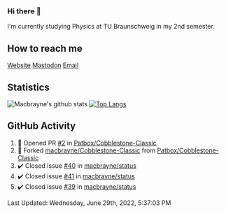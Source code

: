 ### Hi there 👋
I'm currently studying Physics at TU Braunschweig in my 2nd semester.

## How to reach me
[Website](https://macbrayne.de)
[Mastodon](https://norden.social/@florentin)
[Email](mailto:hello@macbrayne.de)

## Statistics
![Macbrayne's github stats](https://github-readme-stats.vercel.app/api?username=macbrayne&count_private=true&show_icons=true&hide_rank=true&custom_title=macbrayne's%20GitHub%20Stats)
[![Top Langs](https://github-readme-stats.vercel.app/api/top-langs/?username=macbrayne&exclude_repo=liftron&layout=compact)](https://github.com/anuraghazra/github-readme-stats)
## GitHub Activity

<!--RECENT_ACTIVITY:start-->
1. 💪 Opened PR [#2](https://github.com/Patbox/Cobblestone-Classic/pull/2) in [Patbox/Cobblestone-Classic](https://github.com/Patbox/Cobblestone-Classic)
2. 🔱 Forked [macbrayne/Cobblestone-Classic](https://github.com/macbrayne/Cobblestone-Classic) from [Patbox/Cobblestone-Classic](https://github.com/Patbox/Cobblestone-Classic)
3. ✔️ Closed issue [#40](https://github.com/macbrayne/status/issues/40) in [macbrayne/status](https://github.com/macbrayne/status)
4. ✔️ Closed issue [#41](https://github.com/macbrayne/status/issues/41) in [macbrayne/status](https://github.com/macbrayne/status)
5. ✔️ Closed issue [#39](https://github.com/macbrayne/status/issues/39) in [macbrayne/status](https://github.com/macbrayne/status)
<!--RECENT_ACTIVITY:end-->

<!--RECENT_ACTIVITY:last_update-->
Last Updated: Wednesday, June 29th, 2022, 5:37:03 PM
<!--RECENT_ACTIVITY:last_update_end-->


<!--
**macbrayne/macbrayne** is a ✨ _special_ ✨ repository because its `README.md` (this file) appears on your GitHub profile.

Here are some ideas to get you started:

- 🔭 I’m currently working on ...
- 🌱 I’m currently learning ...
- 👯 I’m looking to collaborate on ...
- 🤔 I’m looking for help with ...
- 💬 Ask me about ...
- 📫 How to reach me: ...
- 😄 Pronouns: ...
- ⚡ Fun fact: ...
-->
